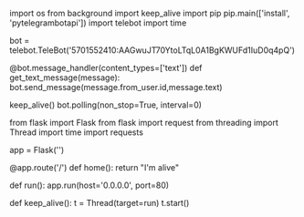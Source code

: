
import os
from background import keep_alive
import pip
pip.main(['install', 'pytelegrambotapi'])
import telebot
import time

bot = telebot.TeleBot('5701552410:AAGwuJT70YtoLTqL0A1BgKWUFd1IuD0q4pQ')

@bot.message_handler(content_types=['text'])
def get_text_message(message):
  bot.send_message(message.from_user.id,message.text)

keep_alive()
bot.polling(non_stop=True, interval=0)





from flask import Flask
from flask import request
from threading import Thread
import time
import requests


app = Flask('')

@app.route('/')
def home():
  return "I'm alive"

def run():
  app.run(host='0.0.0.0', port=80)

def keep_alive():
  t = Thread(target=run)
  t.start()





























